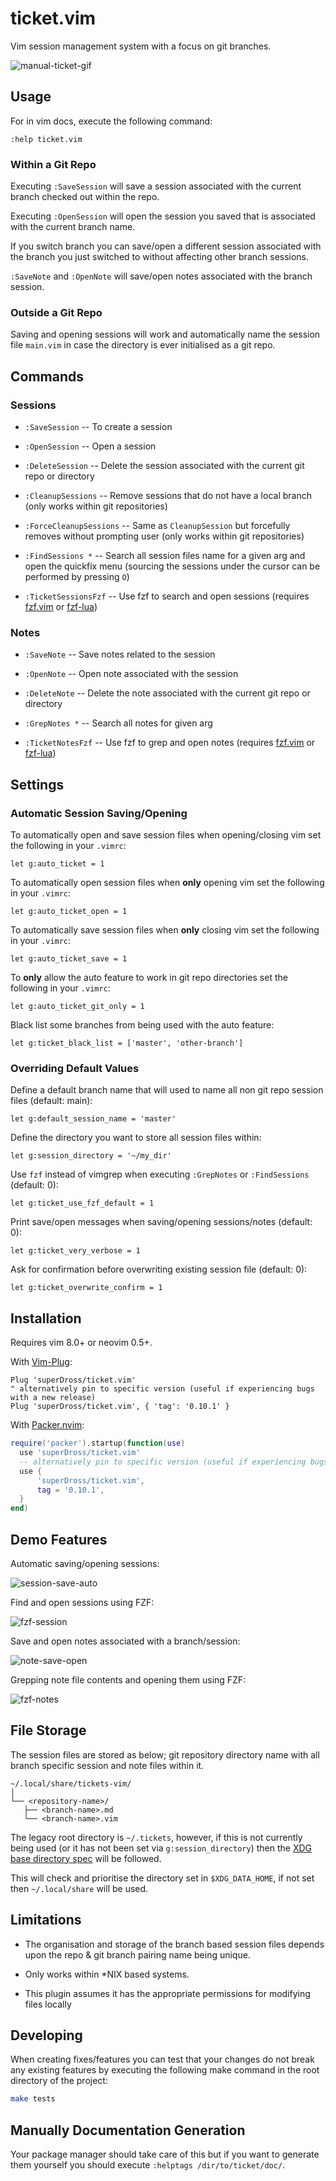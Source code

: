# ticket.vim

Vim session management system with a focus on git branches.

![manual-ticket-gif](https://user-images.githubusercontent.com/16519378/197326413-539badb9-e93f-49ad-a829-2c3d09e1f09d.gif)


## Usage

For in vim docs, execute the following command:

```vim
:help ticket.vim
```

### Within a Git Repo

Executing `:SaveSession` will save a session associated with the current branch checked out within the repo.

Executing `:OpenSession` will open the session you saved that is associated with the current branch name.

If you switch branch you can save/open a different session associated with the branch you just switched to without affecting other branch sessions.

`:SaveNote` and `:OpenNote` will save/open notes associated with the branch session.

### Outside a Git Repo

Saving and opening sessions will work and automatically name the session file `main.vim` in case the directory is ever initialised as a git repo.


## Commands

### Sessions

- `:SaveSession` -- To create a session 

- `:OpenSession` -- Open a session

- `:DeleteSession` -- Delete the session associated with the current git repo or directory

- `:CleanupSessions` -- Remove sessions that do not have a local branch (only works within git repositories)

- `:ForceCleanupSessions` -- Same as `CleanupSession` but forcefully removes without prompting user (only works within git repositories)

- `:FindSessions *` -- Search all session files name for a given arg and open the quickfix menu (sourcing the sessions under the cursor can be performed by pressing `O`)

- `:TicketSessionsFzf` -- Use fzf to search and open sessions (requires [fzf.vim](https://github.com/junegunn/fzf.vim) or [fzf-lua](https://github.com/ibhagwan/fzf-lua))


### Notes

- `:SaveNote` -- Save notes related to the session

- `:OpenNote` -- Open note associated with the session

- `:DeleteNote` -- Delete the note associated with the current git repo or directory

- `:GrepNotes *` -- Search all notes for given arg

- `:TicketNotesFzf` -- Use fzf to grep  and open notes (requires [fzf.vim](https://github.com/junegunn/fzf.vim) or [fzf-lua](https://github.com/ibhagwan/fzf-lua))


## Settings

### Automatic Session Saving/Opening

To automatically open and save session files when opening/closing vim set the following in your `.vimrc`:

```vim
let g:auto_ticket = 1
```

To automatically open session files when **only** opening vim set the following in your `.vimrc`:

```vim
let g:auto_ticket_open = 1
```

To automatically save session files when **only** closing vim set the following in your `.vimrc`:

```vim
let g:auto_ticket_save = 1
```

To **only** allow the auto feature to work in git repo directories set the following in your `.vimrc`:

```vim
let g:auto_ticket_git_only = 1
```

Black list some branches from being used with the auto feature:

```vim
let g:ticket_black_list = ['master', 'other-branch']
```

### Overriding Default Values

Define a default branch name that will used to name all non git repo session files (default: main):

```vim
let g:default_session_name = 'master'
```

Define the directory you want to store all session files within:

```vim
let g:session_directory = '~/my_dir'
```

Use `fzf` instead of vimgrep when executing `:GrepNotes` or `:FindSessions` (default: 0):

```vim
let g:ticket_use_fzf_default = 1
```

Print save/open messages when saving/opening sessions/notes (default: 0):

```vim
let g:ticket_very_verbose = 1
```

Ask for confirmation before overwriting existing session file (default: 0):

```vim
let g:ticket_overwrite_confirm = 1
```

## Installation

Requires vim 8.0+ or neovim 0.5+.

With [Vim-Plug](https://github.com/junegunn/vim-plug):

```vim
Plug 'superDross/ticket.vim'
" alternatively pin to specific version (useful if experiencing bugs with a new release)
Plug 'superDross/ticket.vim', { 'tag': '0.10.1' }
```

With [Packer.nvim](https://github.com/wbthomason/packer.nvim):

```lua
require('packer').startup(function(use)
  use 'superDross/ticket.vim'
  -- alternatively pin to specific version (useful if experiencing bugs with a new release)
  use {
      'superDross/ticket.vim',
      tag = '0.10.1',
  }
end)
```

## Demo Features

Automatic saving/opening sessions:

![session-save-auto](https://user-images.githubusercontent.com/16519378/195995769-e3323079-c5f3-415e-9ed5-a582a9174625.gif)

Find and open sessions using FZF:

![fzf-session](https://user-images.githubusercontent.com/16519378/195995818-597233ee-b32e-4063-8a42-86d23fc86b79.gif)

Save and open notes associated with a branch/session:

![note-save-open](https://user-images.githubusercontent.com/16519378/195995824-bcfc1a5d-51ff-46a0-8976-27ef07bb1fd1.gif)

Grepping note file contents and opening them using FZF:

![fzf-notes](https://user-images.githubusercontent.com/16519378/195995834-b8101bf5-4929-4cdc-8cc1-5faf557e5712.gif)


## File Storage

The session files are stored as below; git repository directory name with all branch specific session and note files within it.

```
~/.local/share/tickets-vim/
│
└── <repository-name>/
   ├── <branch-name>.md
   └── <branch-name>.vim
```

The legacy root directory is `~/.tickets`, however, if this is not currently being used (or it has not been set via `g:session_directory`) then the [XDG base directory spec](https://specifications.freedesktop.org/basedir-spec/basedir-spec-latest.html) will be followed.

This will check and prioritise the directory set in `$XDG_DATA_HOME`, if not set then `~/.local/share` will be used.

## Limitations

- The organisation and storage of the branch based session files depends upon the repo & git branch pairing name being unique.

- Only works within \*NIX based systems.

- This plugin assumes it has the appropriate permissions for modifying files locally

## Developing

When creating fixes/features you can test that your changes do not break any existing features by executing the following make command in the root directory of the project:

```sh
make tests
```

## Manually Documentation Generation

Your package manager should take care of this but if you want to generate them yourself you should execute `:helptags /dir/to/ticket/doc/`.
